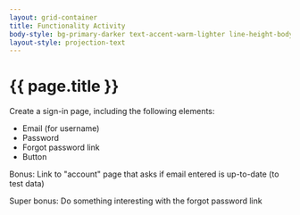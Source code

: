 ```yaml
---
layout: grid-container
title: Functionality Activity
body-style: bg-primary-darker text-accent-warm-lighter line-height-body-4 padding-bottom-9 font-body-lg slide
layout-style: projection-text
---
```


# {{ page.title }}

Create a sign-in page, including the following elements:
- Email (for username)
- Password
- Forgot password link
- Button

Bonus: Link to "account" page that asks if email entered is up-to-date (to test data)

Super bonus: Do something interesting with the forgot password link